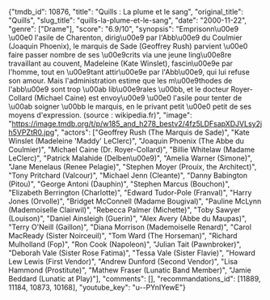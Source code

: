 {"tmdb_id": 10876, "title": "Quills : La plume et le sang", "original_title": "Quills", "slug_title": "quills-la-plume-et-le-sang", "date": "2000-11-22", "genre": ["Drame"], "score": "6.9/10", "synopsis": "Emprisonn\u00e9 \u00e0 l'asile de Charenton, dirig\u00e9 par l'Abb\u00e9 du Coulmier (Joaquin Phoenix), le marquis de Sade (Geoffrey Rush) parvient \u00e0 faire passer nombre de ses \u00e9crits via une jeune ling\u00e8re travaillant au couvent, Madeleine (Kate Winslet), fascin\u00e9e par l'homme, tout en \u00e9tant attir\u00e9e par l'Abb\u00e9, qui lui refuse son amour.  Mais l'administration estime que les m\u00e9thodes de l'abb\u00e9 sont trop \u00ab lib\u00e9rales \u00bb, et le docteur Royer-Collard (Michael Caine) est envoy\u00e9 \u00e0 l'asile pour tenter de \u00ab soigner \u00bb le marquis, en le privant petit \u00e0 petit de ses moyens d'expression. (source : wikipedia.fr)", "image": "https://image.tmdb.org/t/p/w185_and_h278_bestv2/4fz5LDFsapXDJVLsy2jh5VPZtR0.jpg", "actors": ["Geoffrey Rush (The Marquis de Sade)", "Kate Winslet (Madeleine 'Maddy' LeClerc)", "Joaquin Phoenix (The Abbe du Coulmier)", "Michael Caine (Dr. Royer-Collard)", "Billie Whitelaw (Madame LeClerc)", "Patrick Malahide (Delben\u00e9)", "Amelia Warner (Simone)", "Jane Menelaus (Renee Pelagie)", "Stephen Moyer (Prouix, the Architect)", "Tony Pritchard (Valcour)", "Michael Jenn (Cleante)", "Danny Babington (Pitou)", "George Antoni (Dauphin)", "Stephen Marcus (Bouchon)", "Elizabeth Berrington (Charlotte)", "Edward Tudor-Pole (Franval)", "Harry Jones (Orvolle)", "Bridget McConnell (Madame Bougival)", "Pauline McLynn (Mademoiselle Clairwil)", "Rebecca Palmer (Michette)", "Toby Sawyer (Louison)", "Daniel Ainsleigh (Guerin)", "Alex Avery (Abbe du Maupas)", "Terry O'Neill (Gaillon)", "Diana Morrison (Mademoiselle Renard)", "Carol MacReady (Sister Noirceuil)", "Tom Ward (The Horseman)", "Richard Mulholland (Fop)", "Ron Cook (Napoleon)", "Julian Tait (Pawnbroker)", "Deborah Vale (Sister Rose Fatima)", "Tessa Vale (Sister Flavie)", "Howard Lew Lewis (First Vendor)", "Andrew Dunford (Second Vendor)", "Lisa Hammond (Prostitute)", "Mathew Fraser (Lunatic Band Member)", "Jamie Beddard (Lunatic at Play)"], "comments": [], "recommandations_id": [11889, 11184, 10873, 10168], "youtube_key": "u--PYnIYewE"}